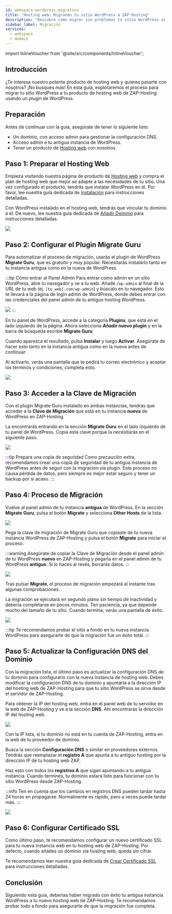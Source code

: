```yaml
---
id: webspace-wordpress-migration
title: "Hosting web: Migrando tu sitio WordPress a ZAP-Hosting"
description: "Descubre cómo migrar sin problemas tu sitio WordPress al hosting web de ZAP-Hosting y mejora tu presencia online → Aprende más ahora"
sidebar_label: Migración
services:
  - webspace
  - domain
---
```


import InlineVoucher from '@site/src/components/InlineVoucher';

## Introducción

¿Te interesa nuestro potente producto de hosting web y quieres pasarte con nosotros? ¡No busques más! En esta guía, exploraremos el proceso para migrar tu sitio WordPress a tu producto de hosting web de ZAP-Hosting usando un plugin de WordPress.

<InlineVoucher />

## Preparación

Antes de continuar con la guía, asegúrate de tener lo siguiente listo:
- Un dominio, con acceso admin para gestionar la configuración DNS.
- Acceso admin a tu antigua instancia de WordPress.
- Tener un producto de [Hosting web](https://zap-hosting.com/en/shop/product/webspace/) con nosotros.

## Paso 1: Preparar el Hosting Web

Empieza visitando nuestra página de producto de [Hosting web](https://zap-hosting.com/en/shop/product/webspace/) y compra el plan de hosting web que mejor se adapte a las necesidades de tu sitio. Una vez configurado el producto, tendrás que instalar WordPress en él. Por favor, lee nuestra guía dedicada de [Instalación](webspace-wordpress.md) para instrucciones detalladas.

Con WordPress instalado en el hosting web, tendrás que vincular tu dominio a él. De nuevo, lee nuestra guía dedicada de [Añadir Dominio](webspace-adddomain.md) para instrucciones detalladas.

![](https://screensaver01.zap-hosting.com/index.php/s/Qa3mmmQtTybNgGj/preview)


## Paso 2: Configurar el Plugin Migrate Guru

Para automatizar el proceso de migración, usarás el plugin de WordPress **Migrate Guru**, que es gratuito y muy popular. Necesitarás instalarlo tanto en tu instancia antigua como en la nueva de WordPress.

:::tip Cómo entrar al Panel Admin
Para entrar como admin en un sitio WordPress, abre tu navegador y ve a tu web. Añade `/wp-admin` al final de la URL de tu web (ej. `[tu_web].com/wp-admin`) y búscalo en tu navegador. Esto te llevará a la página de login admin de WordPress, donde debes entrar con las credenciales del panel admin de tu antiguo hosting WordPress.

![](https://screensaver01.zap-hosting.com/index.php/s/zwzRyGJwEJMNPGQ/preview)
:::

En tu panel de WordPress, accede a la categoría **Plugins**, que está en el lado izquierdo de la página. Ahora selecciona **Añadir nuevo plugin** y en la barra de búsqueda escribe **Migrate Guru**.

Cuando aparezca el resultado, pulsa **Instalar** y luego **Activar**. Asegúrate de hacer esto tanto en la instancia antigua como en la nueva antes de continuar.

Al activarlo, verás una pantalla que te pedirá tu correo electrónico y aceptar los términos y condiciones, completa esto.

![](https://screensaver01.zap-hosting.com/index.php/s/SXYGfpWJTwNyYjJ/preview)

## Paso 3: Acceder a la Clave de Migración

Con el plugin Migrate Guru instalado en ambas instancias, tendrás que acceder a la **Clave de Migración** que está en tu instancia **nueva** de WordPress en ZAP-Hosting.

La encontrarás entrando en la sección **Migrate Guru** en el lado izquierdo de tu panel de WordPress. Copia esta clave porque la necesitarás en el siguiente paso.

![](https://screensaver01.zap-hosting.com/index.php/s/g3X9fMrqoWyfwtN/preview)

:::tip Prepara una copia de seguridad
Como precaución extra, recomendamos crear una copia de seguridad de tu antigua instancia de WordPress antes de seguir con la migración vía plugin. Este proceso no causa pérdida de datos, pero siempre es mejor estar seguro y tener un backup por si acaso.
:::

## Paso 4: Proceso de Migración

Vuelve al panel admin de tu instancia **antigua** de WordPress. En la sección **Migrate Guru**, pulsa el botón **Migrate** y selecciona **Other Hosts** de la lista.

![](https://screensaver01.zap-hosting.com/index.php/s/x6ctdxnL2mdpTt5/preview)

Pega la clave de migración de Migrate Guru que copiaste de tu nueva instancia WordPress de ZAP-Hosting y pulsa el botón **Migrate** para iniciar el proceso.

:::warning
Asegúrate de copiar la Clave de Migración desde el panel admin de tu WordPress **nuevo** en ZAP-Hosting y pegarla en el panel admin de tu WordPress **antiguo**. Si lo haces al revés, borrarás datos.
:::

![](https://screensaver01.zap-hosting.com/index.php/s/7nEr2L48PKCDXrj/preview)

Tras pulsar **Migrate**, el proceso de migración empezará al instante tras algunas comprobaciones.

La migración se ejecutará en segundo plano sin tiempo de inactividad y debería completarse en pocos minutos. Ten paciencia, ya que depende mucho del tamaño de tu sitio. Cuando termine, verás una pantalla de éxito.

![](https://screensaver01.zap-hosting.com/index.php/s/YHSAwLkCjWBHsHT/preview)

:::tip
Te recomendamos probar el sitio a fondo en tu nueva instancia WordPress para asegurarte de que la migración fue un éxito total.
:::

## Paso 5: Actualizar la Configuración DNS del Dominio

Con la migración lista, el último paso es actualizar la configuración DNS de tu dominio para configurarlo con la nueva instancia de hosting web. Debes modificar la configuración DNS de tu dominio y apuntarla a la dirección IP del hosting web de ZAP-Hosting para que tu sitio WordPress se sirva desde el servidor de ZAP-Hosting.

Para obtener la IP del hosting web, entra en el panel web de tu servidor en la web de ZAP-Hosting y ve a la sección **DNS**. Ahí encontrarás la dirección IP del hosting web.

![](https://screensaver01.zap-hosting.com/index.php/s/pd8iQdXsd8Kaobd/preview)

Con la IP lista, si tu dominio no está en tu cuenta de ZAP-Hosting, entra en la web de tu proveedor de dominio.

Busca la sección **Configuración DNS** o similar en proveedores externos. Tendrás que reemplazar el **registro A** que apunta a tu antiguo hosting por la dirección IP de tu hosting web ZAP.

Haz esto con todos los **registros A** que sigan apuntando a tu antigua instancia. Cuando termines, tu dominio estará listo para funcionar con tu sitio WordPress desde ZAP-Hosting.

:::info
Ten en cuenta que los cambios en registros DNS pueden tardar hasta 24 horas en propagarse. Normalmente es rápido, pero a veces puede tardar más.
:::

![](https://screensaver01.zap-hosting.com/index.php/s/P93CG3MLJc2DL3i/preview)

## Paso 6: Configurar Certificado SSL

Como último paso, te recomendamos configurar un nuevo certificado SSL para tu nueva instancia web en tu hosting web de ZAP-Hosting. Por defecto, cuando añades un dominio vía hosting web, queda sin cifrar.

Te recomendamos leer nuestra guía dedicada de [Crear Certificado SSL](webspace-plesk-ssl.md) para instrucciones detalladas.

## Conclusión

Siguiendo esta guía, deberías haber migrado con éxito tu antigua instancia WordPress a tu nuevo hosting web de ZAP-Hosting. Te recomendamos probar todo a fondo para asegurarte de que la migración fue completa.

<InlineVoucher />